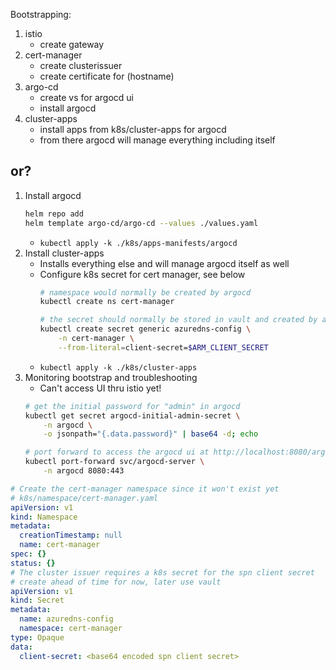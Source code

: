 Bootstrapping:
1. istio
    * create gateway
2. cert-manager
    * create clusterissuer
    * create certificate for (hostname)
3. argo-cd
    * create vs for argocd ui
    * install argocd
4. cluster-apps
    * install apps from k8s/cluster-apps for argocd
    * from there argocd will manage everything including itself

## or?
1. Install argocd
    ```bash
    helm repo add
    helm template argo-cd/argo-cd --values ./values.yaml
    ```
    * `kubectl apply -k ./k8s/apps-manifests/argocd`
2. Install cluster-apps
    * Installs everything else and will manage argocd itself as well
    * Configure k8s secret for cert manager, see below
        ```bash
        # namespace would normally be created by argocd
        kubectl create ns cert-manager

        # the secret should normally be stored in vault and created by argocd
        kubectl create secret generic azuredns-config \
            -n cert-manager \
            --from-literal=client-secret=$ARM_CLIENT_SECRET
        ```
    * `kubectl apply -k ./k8s/cluster-apps`
3. Monitoring bootstrap and troubleshooting
    * Can't access UI thru istio yet!
    ```bash
    # get the initial password for "admin" in argocd
    kubectl get secret argocd-initial-admin-secret \
        -n argocd \
        -o jsonpath="{.data.password}" | base64 -d; echo

    # port forward to access the argocd ui at http://localhost:8080/argocd/
    kubectl port-forward svc/argocd-server \
        -n argocd 8080:443


    ```


```yaml
# Create the cert-manager namespace since it won't exist yet
# k8s/namespace/cert-manager.yaml
apiVersion: v1
kind: Namespace
metadata:
  creationTimestamp: null
  name: cert-manager
spec: {}
status: {}
# The cluster issuer requires a k8s secret for the spn client secret
# create ahead of time for now, later use vault
apiVersion: v1
kind: Secret
metadata:
  name: azuredns-config
  namespace: cert-manager
type: Opaque
data:
  client-secret: <base64 encoded spn client secret>
```